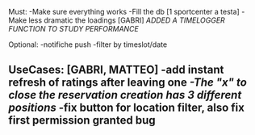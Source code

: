 Must:
-Make sure everything works
-Fill the db [1 sportcenter a testa]
-Make less dramatic the loadings [GABRI] *ADDED A TIMELOGGER FUNCTION TO STUDY PERFORMANCE*

Optional:
-notifiche push
-filter by timeslot/date

UseCases: [GABRI, MATTEO]
-add instant refresh of ratings after leaving one
***-The "x" to close the reservation creation has 3 different positions***
-fix button for location filter, also fix first permission granted bug
-